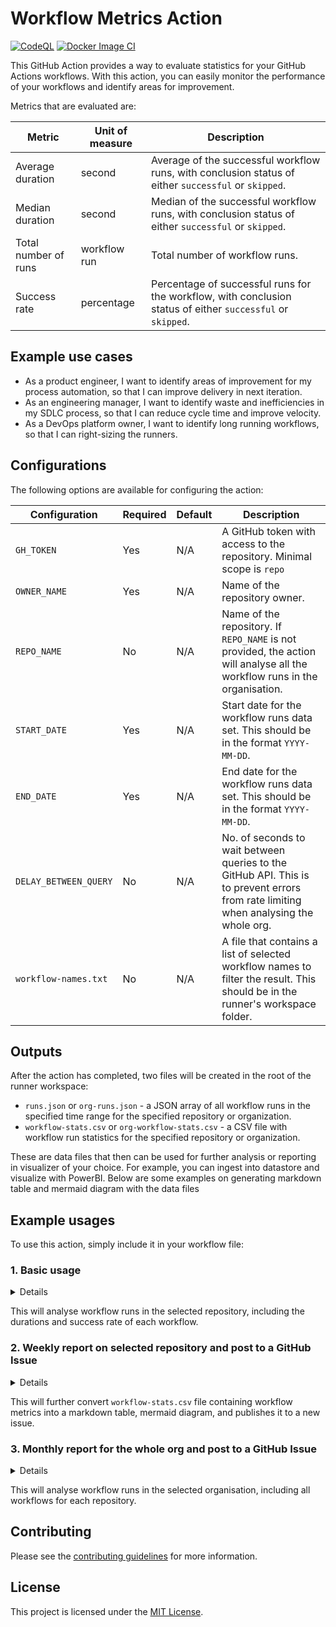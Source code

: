 # Workflow Metrics Action

[![CodeQL](https://github.com/KittyChiu/workflow-metrics/actions/workflows/github-code-scanning/codeql/badge.svg)](https://github.com/KittyChiu/workflow-metrics/actions/workflows/github-code-scanning/codeql) [![Docker Image CI](https://github.com/KittyChiu/workflow-metrics/actions/workflows/docker-image.yml/badge.svg)](https://github.com/KittyChiu/workflow-metrics/actions/workflows/docker-image.yml)

This GitHub Action provides a way to evaluate statistics for your GitHub Actions workflows. With this action, you can easily monitor the performance of your workflows and identify areas for improvement.

Metrics that are evaluated are:

| Metric | Unit of measure | Description |
| --- | --- | --- |
| Average duration | second | Average of the successful workflow runs, with conclusion status of either `successful` or `skipped`. |
| Median duration | second | Median of the successful workflow runs, with conclusion status of either `successful` or `skipped`. |
| Total number of runs | workflow run | Total number of workflow runs. |
| Success rate | percentage | Percentage of successful runs for the workflow, with conclusion status of either `successful` or `skipped`. |

## Example use cases

- As a product engineer, I want to identify areas of improvement for my process automation, so that I can improve delivery in next iteration.
- As an engineering manager, I want to identify waste and inefficiencies in my SDLC process, so that I can reduce cycle time and improve velocity.
- As a DevOps platform owner, I want to identify long running workflows, so that I can right-sizing the runners.

## Configurations

The following options are available for configuring the action:

| Configuration | Required | Default | Description |
| --- | --- | --- | --- |
| `GH_TOKEN` | Yes | N/A | A GitHub token with access to the repository. Minimal scope is `repo` |
| `OWNER_NAME` | Yes | N/A | Name of the repository owner. |
| `REPO_NAME` | No | N/A | Name of the repository. If `REPO_NAME` is not provided, the action will analyse all the workflow runs in the organisation. |
| `START_DATE` | Yes | N/A | Start date for the workflow runs data set. This should be in the format `YYYY-MM-DD`. |
| `END_DATE` | Yes | N/A | End date for the workflow runs data set. This should be in the format `YYYY-MM-DD`. |
| `DELAY_BETWEEN_QUERY` | No | N/A | No. of seconds to wait between queries to the GitHub API. This is to prevent errors from rate limiting when analysing the whole org. |
| `workflow-names.txt` | No | N/A | A file that contains a list of selected workflow names to filter the result. This should be in the runner's workspace folder. |

## Outputs

After the action has completed, two files will be created in the root of the runner workspace:

- `runs.json` or `org-runs.json` - a JSON array of all workflow runs in the specified time range for the specified repository or organization.
- `workflow-stats.csv` or `org-workflow-stats.csv` - a CSV file with workflow run statistics for the specified repository or organization.

These are data files that then can be used for further analysis or reporting in visualizer of your choice. For example, you can ingest into datastore and visualize with PowerBI. Below are some examples on generating markdown table and mermaid diagram with the data files

## Example usages

To use this action, simply include it in your workflow file:

### 1. Basic usage

<details>

```yml
name: My Workflow
on: workflow_dispatch
jobs:
  evaluate-actions-consumption:
    runs-on: ubuntu-latest
    steps:
      - name: Call workflow-runs action
        uses: kittychiu/workflow-metrics@v0.4.7
        env:
          GH_TOKEN: ${{ secrets.GITHUB_TOKEN }}
          OWNER_NAME: "myOrg"
          REPO_NAME: "myRepo"
          START_DATE: "2023-07-01"
          END_DATE: "2023-08-01"

      - name: Upload all .txt .csv .md files to artifact
        uses: actions/upload-artifact@v3
        with:
          name: workflow-stats
          path: |
            workflow-stats.csv
            runs.json
```

Below is an example of the `workflow-stats.csv` file:

```csv
workflow_name,average_duration,median_duration,success_rate,total_runs
workflow_1,12.33,12.00,100.00,3
workflow_3,25.12,22.00,20.93,43
workflow_2,15.50,15.50,50.00,2
```

</details>

This will analyse workflow runs in the selected repository, including the durations and success rate of each workflow.

### 2. Weekly report on selected repository and post to a GitHub Issue

<details>

```yml
name: Weekly Retrospective Report

on: 
  schedule:
    - cron: '0 12 * * 5'
    
jobs:
  evaluate-actions-consumption:
    runs-on: ubuntu-latest
    env:
      GH_TOKEN: ${{ secrets.GITHUB_TOKEN }}
      OWNER_NAME: ${{ github.repository_owner }}

    steps:
      - name: Checkout workflow-names.txt
        uses: actions/checkout@v3

      - name: Set dates and repo name
        run: |
          echo "START_DATE=$(date -d '-1 month' +%Y-%m-%d)" >> "$GITHUB_ENV"
          echo "END_DATE=$(date +%Y-%m-%d)" >> "$GITHUB_ENV"
          
          repo=$(echo "${{ github.repository }}" | cut -d'/' -f2)
          echo "REPO_NAME=${repo}" >> $GITHUB_ENV

      - name: Call workflow-runs action
        uses: kittychiu/workflow-metrics@v0.4.7
        env:
          GH_TOKEN: ${{ secrets.GITHUB_TOKEN }}
          REPO_NAME: ${{ env.REPO_NAME }}
          START_DATE: ${{ env.START_DATE }}
          END_DATE: ${{ env.END_DATE }}

      - name: Convert workflow-stats.CSV to stats-table.md markdown table
        run: |
          echo -e "## Table View\n" > stats-table.md
          header=$(head -n 1 workflow-stats.csv | sed 's/,/|/g' | sed 's/_/ /g')
          echo -e "|${header}|" >> stats-table.md
          metadata=$(head -n 1 workflow-stats.csv | sed 's/,/|/g' | sed 's/[^|]/-/g')
          echo -e "|${metadata}|" >> stats-table.md
          tail -n +2 workflow-stats.csv | sed 's/,/|/g; s/^/|/; s/$/|/' >> stats-table.md

      - name: Convert workflow-stats.CSV to stream-diagram.md mermaid diagram
        run: |
          echo -e "## Value Stream View\n" > stream-diagram.md
          echo -e '```mermaid' >> stream-diagram.md
          echo -e 'timeline' >> stream-diagram.md
          head -n 1 workflow-stats.csv | sed 's/,/ : /g' | sed 's/_/ /g' | awk -F'|' '{for(i=1;i<=NF;i++) printf("%s%s", "    ", $i, i==NF?"\n":", ")}' | sed 's/^/  /' >> stream-diagram.md
          tail -n +2 workflow-stats.csv | sed 's/,/ : /g' | awk -F'|' '{for(i=1;i<=NF;i++) printf("%s%s", "\n    ", $i, i==NF?"\n":", ")}' | sed 's/^/  /' >> stream-diagram.md
          echo -e '\n```' >> stream-diagram.md

      - name: Combine into issue content
        run: |
          echo "Combine output files"
          cat stream-diagram.md stats-table.md > issue_view.md

      - name: Publish content to a new GitHub Issue
        uses: peter-evans/create-issue-from-file@v4
        with:
          title: Workflow runs summary `${{ env.REPO_NAME }}` repo (${{ env.START_DATE }} - ${{ env.END_DATE }})
          content-filepath: issue_view.md

      - name: Upload all .txt .csv .md files to artifact
        uses: actions/upload-artifact@v3
        with:
          name: workflow-stats
          path: |
            stats-table.md
            stream-diagram.md
            workflow-stats.csv
            runs.json
```

Example content of `workflow-names.txt`:

```
workflow_1
workflow_2
workflow_3
```

Below is an example of the `stats-table.md` file:

```md
|workflow name|average duration|median duration|success rate|total runs|
|-------------|----------------|---------------|------------|----------|
|workflow_1|17.00|17.00|100.00|1|
|workflow_2|36.17|36.50|53.70|54|
|workflow_3|3.00|2.00|100.00|3|
```

An example of the GitHub Issue generated is [here](https://github.com/KittyChiu/workflow-metrics/issues/17).


</details>

This will further convert `workflow-stats.csv` file containing workflow metrics into a markdown table, mermaid diagram, and publishes it to a new issue.

### 3. Monthly report for the whole org and post to a GitHub Issue

<details>

```yml
name: Monthly SLOs Report

on:
  schedule:
    - cron: '0 0 1 * *'

jobs:
  evaluate-actions-consumption:
    runs-on: ubuntu-latest
    env:
      GH_TOKEN: ${{ secrets.GITHUB_TOKEN }}

    steps:
      - name: Set dates
        run: |
          echo "START_DATE=$(date -d '-14 days' +%Y-%m-%d)" >> "$GITHUB_ENV"
          echo "END_DATE=$(date +%Y-%m-%d)" >> "$GITHUB_ENV"
          
      - name: Test docker action
        uses: kittychiu/workflow-metrics@v0.4.7
        env:
          GH_TOKEN: ${{ env.GH_TOKEN }}
          OWNER_NAME: ${{ github.repository_owner }}
          START_DATE: ${{ env.START_DATE }}
          END_DATE: ${{ env.END_DATE }}
          DELAY_BETWEEN_QUERY: 5
    
      - name: Convert org-workflow-stats.csv to stats-table.md markdown table
        run: |
          echo -e "## Table View\n" > stats-table.md
          header=$(head -n 1 org-workflow-stats.csv | sed 's/,/|/g' | sed 's/_/ /g')
          echo -e "|${header}|" >> stats-table.md
          metadata=$(head -n 1 org-workflow-stats.csv | sed 's/,/|/g' | sed 's/[^|]/-/g')
          echo -e "|${metadata}|" >> stats-table.md
          tail -n +2 org-workflow-stats.csv | sed 's/,/|/g; s/^/|/; s/$/|/' >> stats-table.md

      - name: Publish result to a new issue
        uses: peter-evans/create-issue-from-file@v4
        with:
          title: Workflow runs summary for `${{ env.OWNER_NAME }}` org (${{ env.START_DATE }} - ${{ env.END_DATE }})
          content-filepath: stats-table.md

      - name: Upload all .txt .csv .md files to artifact
        uses: actions/upload-artifact@v3
        with:
          name: workflow-stats
          path: |
            stats-table.md
            org-workflow-stats.csv
            org-runs.json
```

Below is an example of the `stats-table.md` file:

```md
|repository name|workflow name|average duration|median duration|success rate|total runs|
|---------------|-------------|----------------|---------------|------------|----------|
|repo_1|Test|3.00|3.00|100.00|1|
|repo_1|Build|20.20|17.00|80.00|5|
|repo_1|Deploy|17.00|17.00|100.00|1|
|repo_2|Custom Validation|2.00|2.00|100.00|1|
|repo_2|Linter|2.00|2.00|100.00|1|
|repo_3|Superlinter|25.38|23.00|30.00|50|
|repo_3|Long Build|36.17|36.50|53.70|54|
|repo_3|Smoke Test|19.69|14.00|23.08|13|
```

An example of the GitHub Issue generated is [here](https://github.com/KittyChiu/workflow-metrics/issues/18).

</details>

This will analyse workflow runs in the selected organisation, including all workflows for each repository.

## Contributing

Please see the [contributing guidelines](CONTRIBUTING.md) for more information.

## License

This project is licensed under the [MIT License](LICENSE).
